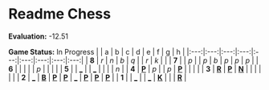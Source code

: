 # Readme Chess

**Evaluation:** -12.51

**Game Status:** In Progress
|     |  a  |  b  |  c  |  d  |  e  |  f  |  g  |  h  |
|:---:|:---:|:---:|:---:|:---:|:---:|:---:|:---:|:---:|
|  **8**  |  _r_  |  _n_  |  _b_  |  _q_  |     |  _r_  |  _k_  |     |
|  **7**  |     |  _p_  |     |  _p_  |  _b_  |  _p_  |  _p_  |  _p_  |
|  **6**  |     |     |     |     |  _p_  |     |     |     |
|  **5**  |     |  [_](http://localhost:8080/api/chess/play?move=c3b5)  |     |  [_](http://localhost:8080/api/chess/play?move=c3d5)  |     |     |     |  _n_  |
|  **4**  |  [**P**](http://localhost:8080/api/chess/select?square=a4)  |  _p_  |     |  _p_  |  [**P**](http://localhost:8080/api/chess/select?square=e4)  |     |     |     |
|  **3**  |  [**R**](http://localhost:8080/api/chess/select?square=a3)  |  [**P**](https://github.com/grim-kalman)  |  [**N**](http://localhost:8080/api/chess/select?square=c3)  |     |     |     |     |     |
|  **2**  |  [_](http://localhost:8080/api/chess/play?move=c3a2)  |  [**B**](http://localhost:8080/api/chess/select?square=b2)  |  [**P**](https://github.com/grim-kalman)  |  [**P**](http://localhost:8080/api/chess/select?square=d2)  |  [_](http://localhost:8080/api/chess/play?move=c3e2)  |  [**P**](http://localhost:8080/api/chess/select?square=f2)  |  [**P**](http://localhost:8080/api/chess/select?square=g2)  |  [**P**](http://localhost:8080/api/chess/select?square=h2)  |
|  **1**  |     |  [_](http://localhost:8080/api/chess/play?move=c3b1)  |     |  [_](http://localhost:8080/api/chess/play?move=c3d1)  |  [**K**](http://localhost:8080/api/chess/select?square=e1)  |     |     |  [**R**](http://localhost:8080/api/chess/select?square=h1)  |